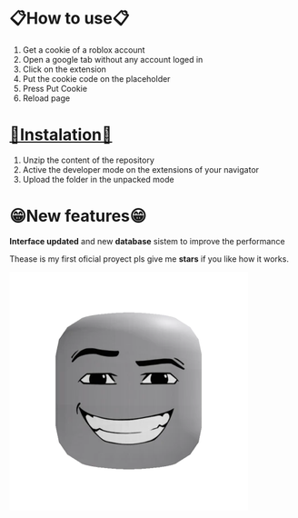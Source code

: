 # 📋How to use📋
1. Get a cookie of a roblox account
2. Open a google tab without any account loged in
3. Click on the extension 
4. Put the cookie code on the placeholder
5. Press Put Cookie
6. Reload page


# [📙Instalation📙](https://github.com/elfleoncha/Roblox-cookie-login/archive/refs/heads/main.zip)
1. Unzip the content of the repository
2. Active the developer mode on the extensions of your navigator
3. Upload the folder in the unpacked mode


# 😁New features😁
**Interface updated** and new **database** sistem to improve the performance 

Thease is my first oficial proyect pls give me **stars** if you like how it works.


![Face roblox](Bruh.jpg)
